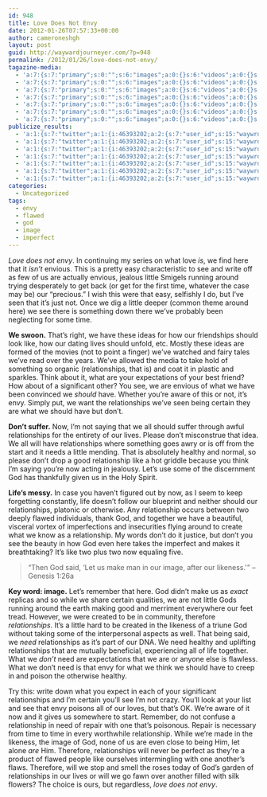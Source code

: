 ```yaml
---
id: 948
title: Love Does Not Envy
date: 2012-01-26T07:57:33+00:00
author: cameroneshgh
layout: post
guid: http://waywardjourneyer.com/?p=948
permalink: /2012/01/26/love-does-not-envy/
tagazine-media:
  - 'a:7:{s:7:"primary";s:0:"";s:6:"images";a:0:{}s:6:"videos";a:0:{}s:11:"image_count";s:1:"0";s:6:"author";s:8:"19879429";s:7:"blog_id";s:8:"19280981";s:9:"mod_stamp";s:19:"2012-01-26 12:57:33";}'
  - 'a:7:{s:7:"primary";s:0:"";s:6:"images";a:0:{}s:6:"videos";a:0:{}s:11:"image_count";s:1:"0";s:6:"author";s:8:"19879429";s:7:"blog_id";s:8:"19280981";s:9:"mod_stamp";s:19:"2012-01-26 12:57:33";}'
  - 'a:7:{s:7:"primary";s:0:"";s:6:"images";a:0:{}s:6:"videos";a:0:{}s:11:"image_count";s:1:"0";s:6:"author";s:8:"19879429";s:7:"blog_id";s:8:"19280981";s:9:"mod_stamp";s:19:"2012-01-26 12:57:33";}'
  - 'a:7:{s:7:"primary";s:0:"";s:6:"images";a:0:{}s:6:"videos";a:0:{}s:11:"image_count";s:1:"0";s:6:"author";s:8:"19879429";s:7:"blog_id";s:8:"19280981";s:9:"mod_stamp";s:19:"2012-01-26 12:57:33";}'
  - 'a:7:{s:7:"primary";s:0:"";s:6:"images";a:0:{}s:6:"videos";a:0:{}s:11:"image_count";s:1:"0";s:6:"author";s:8:"19879429";s:7:"blog_id";s:8:"19280981";s:9:"mod_stamp";s:19:"2012-01-26 12:57:33";}'
  - 'a:7:{s:7:"primary";s:0:"";s:6:"images";a:0:{}s:6:"videos";a:0:{}s:11:"image_count";s:1:"0";s:6:"author";s:8:"19879429";s:7:"blog_id";s:8:"19280981";s:9:"mod_stamp";s:19:"2012-01-26 12:57:33";}'
  - 'a:7:{s:7:"primary";s:0:"";s:6:"images";a:0:{}s:6:"videos";a:0:{}s:11:"image_count";s:1:"0";s:6:"author";s:8:"19879429";s:7:"blog_id";s:8:"19280981";s:9:"mod_stamp";s:19:"2012-01-26 12:57:33";}'
publicize_results:
  - 'a:1:{s:7:"twitter";a:1:{i:46393202;a:2:{s:7:"user_id";s:15:"waywrdjourneyer";s:7:"post_id";s:18:"162519554956869632";}}}'
  - 'a:1:{s:7:"twitter";a:1:{i:46393202;a:2:{s:7:"user_id";s:15:"waywrdjourneyer";s:7:"post_id";s:18:"162519554956869632";}}}'
  - 'a:1:{s:7:"twitter";a:1:{i:46393202;a:2:{s:7:"user_id";s:15:"waywrdjourneyer";s:7:"post_id";s:18:"162519554956869632";}}}'
  - 'a:1:{s:7:"twitter";a:1:{i:46393202;a:2:{s:7:"user_id";s:15:"waywrdjourneyer";s:7:"post_id";s:18:"162519554956869632";}}}'
  - 'a:1:{s:7:"twitter";a:1:{i:46393202;a:2:{s:7:"user_id";s:15:"waywrdjourneyer";s:7:"post_id";s:18:"162519554956869632";}}}'
  - 'a:1:{s:7:"twitter";a:1:{i:46393202;a:2:{s:7:"user_id";s:15:"waywrdjourneyer";s:7:"post_id";s:18:"162519554956869632";}}}'
  - 'a:1:{s:7:"twitter";a:1:{i:46393202;a:2:{s:7:"user_id";s:15:"waywrdjourneyer";s:7:"post_id";s:18:"162519554956869632";}}}'
categories:
  - Uncategorized
tags:
  - envy
  - flawed
  - god
  - image
  - imperfect
---
```

_Love does not envy_. In continuing my series on what love _is_, we find here that it _isn&#8217;t_ envious. This is a pretty easy characteristic to see and write off as few of us are actually envious, jealous little Smigels running around trying desperately to get back (or get for the first time, whatever the case may be) our &#8220;precious.&#8221; I wish this were that easy, selfishly I do, but I&#8217;ve seen that it&#8217;s just not. Once we dig a little deeper (common theme around here) we see there is something down there we&#8217;ve probably been neglecting for some time.

**We swoon.** That&#8217;s right, we have these ideas for how our friendships should look like, how our dating lives should unfold, etc. Mostly these ideas are formed of the movies (not to point a finger) we&#8217;ve watched and fairy tales we&#8217;ve read over the years. We&#8217;ve allowed the media to take hold of something so organic (relationships, that is) and coat it in plastic and sparkles. Think about it, what are your expectations of your best friend? How about of a significant other? You see, we are envious of what we have been convinced we _should_ have. Whether you&#8217;re aware of this or not, it&#8217;s envy. Simply put, we want the relationships we&#8217;ve seen being certain they are what we should have but don&#8217;t.

**Don&#8217;t suffer.** Now, I&#8217;m not saying that we all should suffer through awful relationships for the entirety of our lives. Please don&#8217;t misconstrue that idea. We all will have relationships where something goes awry or is off from the start and it needs a little mending. That is absolutely healthy and normal, so please don&#8217;t drop a good relationship like a hot griddle because you think I&#8217;m saying you&#8217;re now acting in jealousy. Let&#8217;s use some of the discernment God has thankfully given us in the Holy Spirit.

**Life&#8217;s messy.** In case you haven&#8217;t figured out by now, as I seem to keep forgetting constantly, life doesn&#8217;t follow our blueprint and neither should our relationships, platonic or otherwise. Any relationship occurs between two deeply flawed individuals, thank God, and together we have a beautiful, visceral vortex of imperfections and insecurities flying around to create what we know as a relationship. My words don&#8217;t do it justice, but don&#8217;t you see the beauty in how God even here takes the imperfect and makes it breathtaking? It&#8217;s like two plus two now equaling five.

> &#8220;Then God said, &#8216;Let us make man in our image, after our likeness.'&#8221; &#8211; Genesis 1:26a

**Key word: image.** Let&#8217;s remember that here. God didn&#8217;t make us as _exact_ replicas and so while we share certain qualities, we are not little Gods running around the earth making good and merriment everywhere our feet tread. However, we were created to be in community, therefore _relationships_. It&#8217;s a little hard to be created in the likeness of a triune God without taking some of the interpersonal aspects as well. That being said, we _need_ relationships as it&#8217;s part of our DNA. We need healthy and uplifting relationships that are mutually beneficial, experiencing all of life together. What we _don&#8217;t_ need are expectations that we are or anyone else is flawless. What we don&#8217;t need is that envy for what we think we should have to creep in and poison the otherwise healthy.

Try this: write down what you expect in each of your significant relationships and I&#8217;m certain you&#8217;ll see I&#8217;m not crazy. You&#8217;ll look at your list and see that envy poisons all of our loves, but that&#8217;s OK. We&#8217;re aware of it now and it gives us somewhere to start. Remember, do not confuse a relationship in need of repair with one that&#8217;s poisonous. Repair is necessary from time to time in every worthwhile relationship. While we&#8217;re made in the likeness, the image of God, none of us are even close to being Him, let alone _are_ Him. Therefore, relationships will never be perfect as they&#8217;re a product of flawed people like ourselves intermingling with one another&#8217;s flaws. Therefore, will we stop and smell the roses today of God&#8217;s garden of relationships in our lives or will we go fawn over another filled with silk flowers? The choice is ours, but regardless, _love does not envy_.